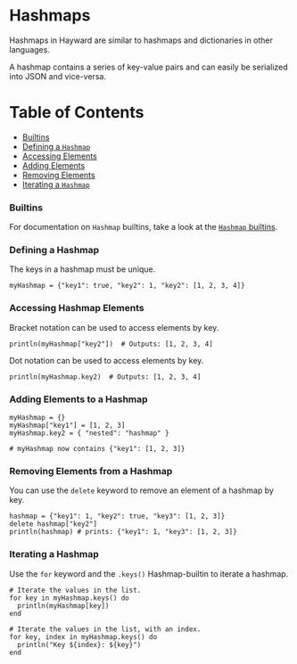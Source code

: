 # Hashmaps

Hashmaps in Hayward are similar to hashmaps and dictionaries in other languages.

A hashmap contains a series of key-value pairs and can easily be serialized into JSON and vice-versa.

# Table of Contents
- [Builtins](#hashmap-builtins)
- [Defining a `Hashmap`](#defining-a-hashmap)
- [Accessing Elements](#accessing-hashmap-elements)
- [Adding Elements](#adding-elements-to-a-hashmap)
- [Removing Elements](#removing-elements-from-a-hashmap)
- [Iterating a `Hashmap`](#iterating-a-hashmap)

### Builtins

For documentation on `Hashmap` builtins, take a look at the [`Hashmap` builtins](builtins.md#hashmap-builtins).

### Defining a Hashmap

The keys in a hashmap must be unique.

```hayward
myHashmap = {"key1": true, "key2": 1, "key2": [1, 2, 3, 4]}
```

### Accessing Hashmap Elements

Bracket notation can be used to access elements by key.

```hayward
println(myHashmap["key2"])  # Outputs: [1, 2, 3, 4]
```

Dot notation can be used to access elements by key.

```hayward
println(myHashmap.key2)  # Outputs: [1, 2, 3, 4]
```

### Adding Elements to a Hashmap

```hayward
myHashmap = {}
myHashmap["key1"] = [1, 2, 3]
myHashmap.key2 = { "nested": "hashmap" }

# myHashmap now contains {"key1": [1, 2, 3]}
```

### Removing Elements from a Hashmap

You can use the `delete` keyword to remove an element of a hashmap by key.

```hayward
hashmap = {"key1": 1, "key2": true, "key3": [1, 2, 3]}
delete hashmap["key2"]
println(hashmap) # prints: {"key1": 1, "key3": [1, 2, 3]}
```

### Iterating a Hashmap

Use the `for` keyword and the `.keys()` Hashmap-builtin to iterate a hashmap.

```hayward
# Iterate the values in the list.
for key in myHashmap.keys() do
  println(myHashmap[key])
end

# Iterate the values in the list, with an index.
for key, index in myHashmap.keys() do
  println("Key ${index}: ${key}")
end
```